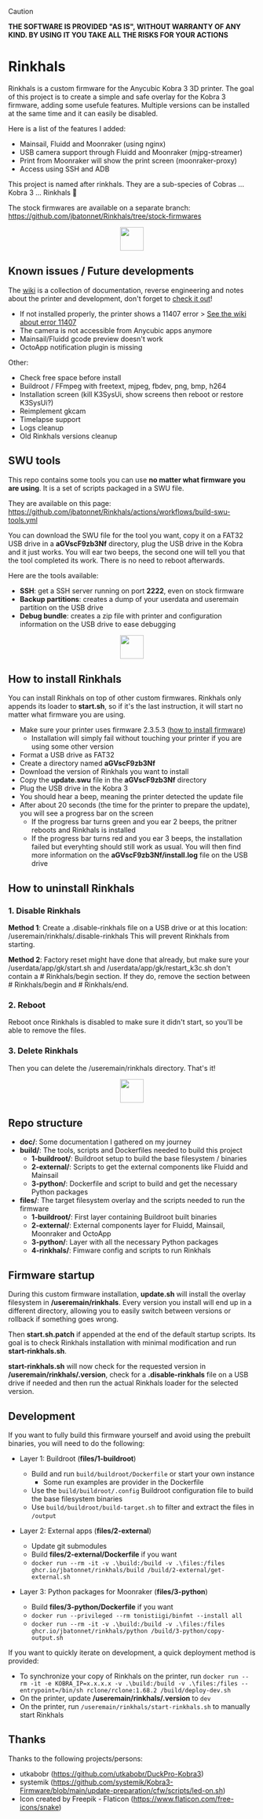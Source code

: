 > [!CAUTION]
> **THE SOFTWARE IS PROVIDED "AS IS", WITHOUT WARRANTY OF ANY KIND. BY USING IT YOU TAKE ALL THE RISKS FOR YOUR ACTIONS**

# Rinkhals

Rinkhals is a custom firmware for the Anycubic Kobra 3 3D printer. The goal of this project is to create a simple and safe overlay for the Kobra 3 firmware, adding some usefule features.
Multiple versions can be installed at the same time and it can easily be disabled.

Here is a list of the features I added:
- Mainsail, Fluidd and Moonraker (using nginx)
- USB camera support through Fluidd and Moonraker (mjpg-streamer)
- Print from Moonraker will show the print screen (moonraker-proxy)
- Access using SSH and ADB

This project is named after rinkhals. They are a sub-species of Cobras ... Kobra 3 ... Rinkhals 👏

The stock firmwares are available on a separate branch: https://github.com/jbatonnet/Rinkhals/tree/stock-firmwares


<p align="center">
    <img width="48" src="https://github.com/jbatonnet/Rinkhals/blob/master/icon.png?raw=true" />
</p>


## Known issues / Future developments

The [wiki](https://github.com/jbatonnet/Rinkhals/wiki) is a collection of documentation, reverse engineering and notes about the printer and development, don't forget to [check it out](https://github.com/jbatonnet/Rinkhals/wiki)!

- If not installed properly, the printer shows a 11407 error > [See the wiki about error 11407](https://github.com/jbatonnet/Rinkhals/wiki/Firmware#my-printer-shows-a-11407-error)
- The camera is not accessible from Anycubic apps anymore
- Mainsail/Fluidd gcode preview doesn't work
- OctoApp notification plugin is missing

Other:
- Check free space before install
- Buildroot / FFmpeg with freetext, mjpeg, fbdev, png, bmp, h264
- Installation screen (kill K3SysUi, show screens then reboot or restore K3SysUi?)
- Reimplement gkcam
- Timelapse support
- Logs cleanup
- Old Rinkhals versions cleanup


## SWU tools

This repo contains some tools you can use **no matter what firmware you are using**. It is a set of scripts packaged in a SWU file.

They are available on this page: https://github.com/jbatonnet/Rinkhals/actions/workflows/build-swu-tools.yml

You can download the SWU file for the tool you want, copy it on a FAT32 USB drive in a **aGVscF9zb3Nf** directory, plug the USB drive in the Kobra and it just works.
You will ear two beeps, the second one will tell you that the tool completed its work. There is no need to reboot afterwards.

Here are the tools available:
- **SSH**: get a SSH server running on port **2222**, even on stock firmware
- **Backup partitions**: creates a dump of your userdata and useremain partition on the USB drive
- **Debug bundle**: creates a zip file with printer and configuration information on the USB drive to ease debugging


<p align="center">
    <img width="48" src="https://github.com/jbatonnet/Rinkhals/blob/master/icon.png?raw=true" />
</p>


## How to install Rinkhals

You can install Rinkhals on top of other custom firmwares. Rinkhals only appends its loader to **start.sh**, so if it's the last instruction, it will start no matter what firmware you are using.

- Make sure your printer uses firmware 2.3.5.3 ([how to install firmware](https://github.com/jbatonnet/Rinkhals/wiki/Firmware#how-to-install-a-firmware))
    - Installation will simply fail without touching your printer if you are using some other version
- Format a USB drive as FAT32
- Create a directory named **aGVscF9zb3Nf**
- Download the version of Rinkhals you want to install
- Copy the **update.swu** file in the **aGVscF9zb3Nf** directory
- Plug the USB drive in the Kobra 3
- You should hear a beep, meaning the printer detected the update file
- After about 20 seconds (the time for the printer to prepare the update), you will see a progress bar on the screen
    - If the progress bar turns green and you ear 2 beeps, the pritner reboots and Rinkhals is installed
    - If the progress bar turns red and you ear 3 beeps, the installation failed but everyhting should still work as usual. You will then find more information on the **aGVscF9zb3Nf/install.log** file on the USB drive


## How to uninstall Rinkhals

### 1. Disable Rinkhals

**Method 1**: Create a .disable-rinkhals file on a USB drive or at this location: /useremain/rinkhals/.disable-rinkhals
This will prevent Rinkhals from starting.

**Method 2**: Factory reset might have done that already, but make sure your /userdata/app/gk/start.sh and /userdata/app/gk/restart_k3c.sh don't contain a # Rinkhals/begin section. If they do, remove the section between # Rinkhals/begin and # Rinkhals/end.

### 2. Reboot
Reboot once Rinkhals is disabled to make sure it didn't start, so you'll be able to remove the files.

### 3. Delete Rinkhals
Then you can delete the /useremain/rinkhals directory. That's it!


<p align="center">
    <img width="48" src="https://github.com/jbatonnet/Rinkhals/blob/master/icon.png?raw=true" />
</p>


## Repo structure

- **doc/**: Some documentation I gathered on my journey
- **build/**: The tools, scripts and Dockerfiles needed to build this project
    - **1-buildroot/**: Buildroot setup to build the base filesystem / binaries
    - **2-external/**: Scripts to get the external components like Fluidd and Mainsail
    - **3-python/**: Dockerfile and script to build and get the necessary Python packages
- **files/**: The target filesystem overlay and the scripts needed to run the firmware
    - **1-buildroot/**: First layer containing Buildroot built binaries
    - **2-external/**: External components layer for Fluidd, Mainsail, Moonraker and OctoApp
    - **3-python/**: Layer with all the necessary Python packages
    - **4-rinkhals/**: Fimware config and scripts to run Rinkhals


## Firmware startup

During this custom firmware installation, **update.sh** will install the overlay filesystem in **/useremain/rinkhals**. Every version you install will end up in a different directory, allowing you to easily switch between versions or rollback if something goes wrong.

Then **start.sh.patch** if appended at the end of the default startup scripts. Its goal is to check Rinkhals installation with minimal modification and run **start-rinkhals.sh**.

**start-rinkhals.sh** will now check for the requested version in **/useremain/rinkhals/.version**, check for a **.disable-rinkhals** file on a USB drive if needed and then run the actual Rinkhals loader for the selected version.


## Development

If you want to fully build this firmware yourself and avoid using the prebuilt binaries, you will need to do the following:

- Layer 1: Buildroot (**files/1-buildroot**)
    - Build and run `build/buildroot/Dockerfile` or start your own instance
        - Some run examples are provider in the Dockerfile
    - Use the `build/buildroot/.config` Buildroot configuration file to build the base filesystem binaries
    - Use `build/buildroot/build-target.sh` to filter and extract the files in `/output`

- Layer 2: External apps (**files/2-external**)
    - Update git submodules
    - Build **files/2-external/Dockerfile** if you want
    - `docker run --rm -it -v .\build:/build -v .\files:/files ghcr.io/jbatonnet/rinkhals/build /build/2-external/get-external.sh`

- Layer 3: Python packages for Moonraker (**files/3-python**)
    - Build **files/3-python/Dockerfile** if you want
    - `docker run --privileged --rm tonistiigi/binfmt --install all`
    - `docker run --rm -it -v .\build:/build -v .\files:/files ghcr.io/jbatonnet/rinkhals/python /build/3-python/copy-output.sh`

If you want to quickly iterate on development, a quick deployment method is provided:

- To synchronize your copy of Rinkhals on the printer, run `docker run --rm -it -e KOBRA_IP=x.x.x.x -v .\build:/build -v .\files:/files --entrypoint=/bin/sh rclone/rclone:1.68.2 /build/deploy-dev.sh`
- On the printer, update **/useremain/rinkhals/.version** to `dev`
- On the printer, run `/useremain/rinkhals/start-rinkhals.sh` to manually start Rinkhals


## Thanks

Thanks to the following projects/persons:
- utkabobr (https://github.com/utkabobr/DuckPro-Kobra3)
- systemik (https://github.com/systemik/Kobra3-Firmware/blob/main/update-preparation/cfw/scripts/led-on.sh)
- Icon created by Freepik - Flaticon (https://www.flaticon.com/free-icons/snake)

